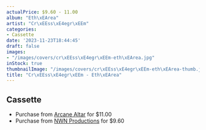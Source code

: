 ```yaml
---
actualPrice: $9.60 - 11.00
album: "Eth\xEArea"
artist: "Cr\xEEss\xE4egr\xEEm"
categories:
- Cassette
date: '2023-11-23T18:44:45'
draft: false
images:
- "/images/covers/cr\xEEss\xE4egr\xEEm-eth\xEArea.jpg"
inStock: true
thumbnailImage: "/images/covers/cr\xEEss\xE4egr\xEEm-eth\xEArea-thumb.jpg"
title: "Cr\xEEss\xE4egr\xEEm - Eth\xEArea"
---
```


## Cassette
* Purchase from [Arcane Altar](https://arcanealtar.bigcartel.com/product/crissaegrim-etherea-tape) for $11.00
* Purchase from [NWN Productions](http://shop.nwnprod.com/index.php?route=product/product&path=73&product_id=31557&sort=pd.name&order=ASC) for $9.60
